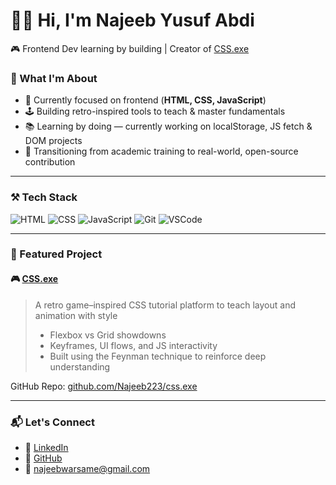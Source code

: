 # 👨‍💻 Hi, I'm Najeeb Yusuf Abdi

🎮 Frontend Dev learning by building | Creator of [CSS.exe](https://cssdotexe.pages.dev/)


### 🧠 What I'm About

- 🧰 Currently focused on frontend (**HTML, CSS, JavaScript**)
- 🕹️ Building retro-inspired tools to teach & master fundamentals
- 📚 Learning by doing — currently working on localStorage, JS fetch & DOM projects
- 🚀 Transitioning from academic training to real-world, open-source contribution


---

### ⚒️ Tech Stack

![HTML](https://img.shields.io/badge/HTML5-E34F26?style=flat&logo=html5&logoColor=white)
![CSS](https://img.shields.io/badge/CSS3-1572B6?style=flat&logo=css3&logoColor=white)
![JavaScript](https://img.shields.io/badge/JavaScript-ES6+-F7DF1E?style=flat&logo=javascript&logoColor=black)
![Git](https://img.shields.io/badge/Git-F05032?style=flat&logo=git&logoColor=white)
![VSCode](https://img.shields.io/badge/VSCode-007ACC?style=flat&logo=visual-studio-code&logoColor=white)

---

### 🚀 Featured Project

#### 🎮 [CSS.exe](https://cssdotexe.pages.dev/)
> A retro game–inspired CSS tutorial platform to teach layout and animation with style  
> - Flexbox vs Grid showdowns  
> - Keyframes, UI flows, and JS interactivity  
> - Built using the Feynman technique to reinforce deep understanding

GitHub Repo: [github.com/Najeeb223/css.exe](https://github.com/Najeeb223/css.exe)

---

### 📬 Let's Connect

- 🔗 [LinkedIn](https://www.linkedin.com/in/najeeb-abdi-13b5a2284/)
- 🐙 [GitHub](https://github.com/Najeeb223)
- 📧 najeebwarsame@gmail.com

